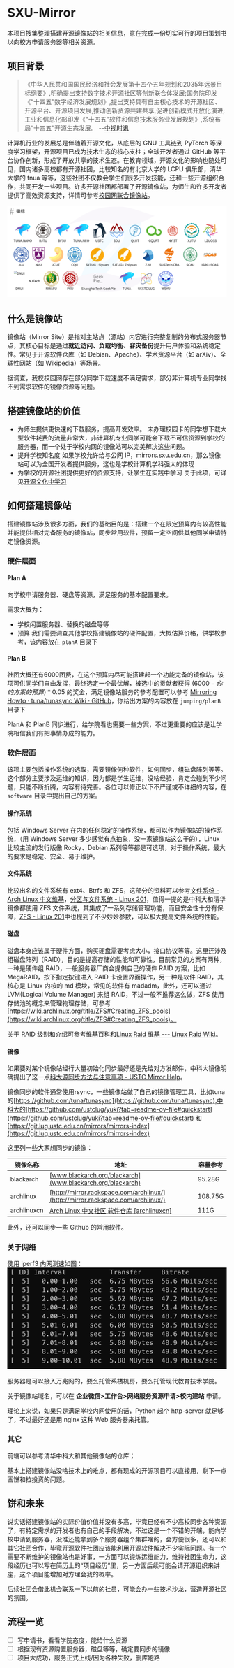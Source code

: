# SXU-Mirror

本项目搜集整理搭建开源镜像站的相关信息，意在完成一份切实可行的项目策划书以向校方申请服务器等相关资源。

## 项目背景

> 《中华人民共和国国民经济和社会发展第十四个五年规划和2035年远景目标纲要》,明确提出支持数字技术开源社区等创新联合体发展;国务院印发《“十四五”数字经济发展规划》,提出支持具有自主核心技术的开源社区、开源平台、开源项目发展,推动创新资源共建共享,促进创新模式开放化演进;工业和信息化部印发《“十四五”软件和信息技术服务业发展规划》,系统布局“十四五”开源生态发展。                	  																						                                                           --[中视时讯](https://www.thepaper.cn/user_5371878)

计算机行业的发展总是伴随着开源文化，从底层的 GNU 工具链到 PyTorch 等深度学习框架，开源项目已成为技术生态的核心支柱；全球开发者通过 GitHub 等平台协作创新，形成了开放共享的技术生态。在教育领域，开源文化的影响也随处可见，国内诸多高校都有开源社团，比较知名的有北京大学的 LCPU 俱乐部，清华大学的 tnua 等等，这些社团不仅教会学生们很多开发技能，还和一些开源组织合作，共同开发一些项目。许多开源社团都部署了开源镜像站，为师生和许多开发者提供了高效资源支持，详情可参考[校园网联合镜像站](https://mirrors.cernet.edu.cn/)。

![徽标](image/README/huibiao.png)

## 什么是镜像站

镜像站（Mirror Site）是指对主站点（源站）内容进行完整复制的分布式服务器节点，其核心目标是通过**就近访问、负载均衡、容灾备份**提升用户体验和系统稳定性。常见于开源软件仓库（如 Debian、Apache）、学术资源平台（如 arXiv）、全球性网站（如 Wikipedia）等场景。

据调查，我校校园网存在部分同学下载速度不满足需求，部分非计算机专业同学找不到需求软件的镜像资源等问题。

## 搭建镜像站的价值

* 为师生提供更快速的下载服务，提高开发效率。
  未办理校园卡的同学想下载大型软件耗费的流量非常大，非计算机专业同学可能会下载不可信资源到学校的服务器，而一个处于学校内网的镜像站可以完美解决这些问题。
* 提升学校知名度
  如果学校允许给与公网 IP，mirrors.sxu.edu.cn，那么镜像站可以为全国开发者提供服务，这也是学校计算机学科强大的体现
* 为学校的开源社团提供更好的资源支持，让学生在实践中学习
  关于此项，可详见[开源文化中学习](./Opensource_study/DONTREADME.md)

## 如何搭建镜像站

搭建镜像站涉及很多方面，我们的基础目的是：搭建一个在限定预算内有较高性能并能提供相对完备服务的镜像站，同步常用软件，预留一定空间供其他同学申请特定镜像资源。

### 硬件层面

#### Plan A

向学校申请服务器、硬盘等资源，满足服务的基本配置要求。

需求大概为：

* 学校闲置服务器、替换的磁盘等等
* 预算
  我们需要调查其他学校搭建镜像站的硬件配置，大概估算价格，供学校参考，该内容放在 `planA` 目录下

#### Plan B

社团大概还有6000团费，在这个预算内尽可能搭建起一个功能完备的镜像站，该项可供同学们自由发挥，最终选定一个最优解，被选中的贡献者获得 $(6000 - 你的方案的预算) * 0.05$ 的奖金，满足镜像站服务的参考配置可以参考 [Mirroring Howto · tuna/tunasync Wiki · GitHub](https://github.com/tuna/tunasync/wiki/Mirroring-Howto)，你给出方案的内容放在 `jumping/planB` 目录下

PlanA 和 PlanB 同步进行，给学院看也需要一些方案，不过更重要的应该是让学院相信我们有把事情办成的能力。

### 软件层面

该项主要包括操作系统的选取，需要镜像何种软件，如何同步，组磁盘阵列等等。这个部分主要涉及运维的知识，因为都是学生运维，没啥经验，肯定会碰到不少问题，只能不断折腾，内容有待完善。各位可以修正以下不严谨或不详细的内容，在 `software` 目录中提出自己的方案。

#### 操作系统

包括 Windows Server 在内的任何稳定的操作系统，都可以作为镜像站的操作系统，（用 Windows Server 多少感觉有点抽象，没一家镜像站这么干的），Linux 比较主流的发行版像 Rocky、Debian 系列等等都是可选项，对于操作系统，最大的要求是稳定、安全、易于维护。

#### 文件系统

 比较出名的文件系统有 ext4、Btrfs 和 ZFS，这部分的资料可以参考[文件系统 - Arch Linux 中文维基](https://wiki.archlinuxcn.org/wiki/%E6%96%87%E4%BB%B6%E7%B3%BB%E7%BB%9F)，[分区与文件系统 - Linux 201](https://201.ustclug.org/ops/storage/filesystem/#filesystem)，值得一提的是中科大和清华镜像都使用 ZFS 文件系统，其集成了一系列存储管理功能，而且安全性十分有保障，[ZFS - Linux 201](https://201.ustclug.org/ops/storage/zfs/#concepts)中也提到了不少妙妙参数，可以极大提高文件系统的性能。

#### 磁盘

磁盘本身应该属于硬件方面，购买硬盘需要考虑大小，接口协议等等。这里还涉及组磁盘阵列（RAID），目的是提高存储的性能和可靠性，目前常见的方案有两种，一种是硬件组 RAID，一般服务器厂商会提供自己的硬件 RAID 方案，比如 MegaRAID，按下指定按键进入 RAID 卡设置界面操作，另一种是软件 RAID，其核心是 Linux 内核的 md 模块，常见的软件有 madadm，此外，还可以通过 LVM(Logical Volume Manager) 来组 RAID，不过一般不推荐这么做，ZFS 使用存储池的概念来管理物理存储，可参考[https://wiki.archlinux.org/title/ZFS#Creating_ZFS_pools](https://wiki.archlinux.org/title/ZFS#Creating_ZFS_pools)。

关于 RAID 级别和介绍可参考维基百科和[Linux Raid 维基 --- Linux Raid Wiki](https://archive.kernel.org/oldwiki/raid.wiki.kernel.org/)。

#### 镜像

如果要对某个镜像站经行大量初始化同步最好还是先给对方发邮件，中科大镜像明确提出了这一点[科大源同步方法与注意事项 - USTC Mirror Help](https://mirrors.ustc.edu.cn/help/rsync-guide.html)。

镜像同步的软件通常使用rsync，一些镜像站做了自己的镜像管理工具，比如tuna的[https://github.com/tuna/tunasync](https://github.com/tuna/tunasync),中科大的[https://github.com/ustclug/yuki?tab=readme-ov-file#quickstart](https://github.com/ustclug/yuki?tab=readme-ov-file#quickstart) 和[https://git.lug.ustc.edu.cn/mirrors/mirrors-index](https://git.lug.ustc.edu.cn/mirrors/mirrors-index)

这里列一些大家想同步的镜像：

| 镜像名称    | 地址                                                                          | 容量参考 |
| ----------- | ----------------------------------------------------------------------------- | -------- |
| blackarch   | [www.blackarch.org/blackarch](www.blackarch.org/blackarch)                       | 95.28G   |
| archlinux   | [http://mirror.rackspace.com/archlinux/](http://mirror.rackspace.com/archlinux/) | 108.75G  |
| archlinuxcn | [Arch Linux 中文社区 软件仓库 [archlinuxcn]](https://repo.archlinuxcn.org/)      | 111G     |

此外，还可以同步一些 Github 的常用软件。

### 关于网络

使用 iperf3 内网测速如图：
![1740488832742](image/README/1740488832742.png)

服务器是可以接入万兆网的，要么托管系楼机房，要么托管现代教育技术学院。

关于镜像站域名，可以在 **企业微信>工作台>网络服务资源申请>校内建站** 申请。

理论上来说，如果只是满足学校内网使用的话，Python 起个 http-server 就足够了，不过最好还是用 nginx 这种 Web 服务器来托管。

### 其它

前端可以参考清华中科大和其他镜像站的仓库；

基本上搭建镜像站没啥技术上的难点，都有现成的开源项目可以直接用，剩下一点画饼和拉投资的问题。

## 饼和未来

说实话搭建镜像站的实际价值价值并没有多高，毕竟已经有不少高校同步各种资源了，有特定需求的开发者也有自己的手段解决，不过这是一个不错的开端，能向学校申请到服务器，没准还能拿到多个服务器组个集群啥的，会方便很多，还可以和其它社团合作，毕竟开源软件社团应该能利用开源软件解决不少实际问题。有一个需要不断维护的镜像站也是好事，一方面可以锻炼运维能力，维持社团生命力，这段经历也可以写在简历上的“项目经历”里，另一方面后续可能会请开源组织来讲座，这个项目能增加对方理会我的概率。

后续社团会借此机会联系一下以前的社员，可能会办一些技术沙龙，营造开源社区的氛围。

## 流程一览

* [ ] 写申请书，看看学院态度，能给什么资源
* [ ] 根据现有资源购置服务器，磁盘等等，确定要同步的镜像
* [ ] 项目大成功，服务正式上线/因为各种失败，删库跑路
